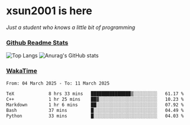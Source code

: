 # xsun2001 is here

*Just a student who knows a little bit of programming*

### [Github Readme Stats](https://github.com/anuraghazra/github-readme-stats)

![Top Langs](https://github-readme-stats.vercel.app/api/top-langs/?username=xsun2001&layout=compact&theme=radical) ![Anurag's GitHub stats](https://github-readme-stats.vercel.app/api?username=xsun2001&show_icons=true&theme=radical)

### [WakaTime](https://wakatime.com)

<!--START_SECTION:waka-->

```txt
From: 04 March 2025 - To: 11 March 2025

TeX             8 hrs 33 mins   ███████████████▒░░░░░░░░░   61.17 %
C++             1 hr 25 mins    ██▓░░░░░░░░░░░░░░░░░░░░░░   10.23 %
Markdown        1 hr 6 mins     ██░░░░░░░░░░░░░░░░░░░░░░░   07.92 %
Bash            37 mins         █░░░░░░░░░░░░░░░░░░░░░░░░   04.49 %
Python          33 mins         █░░░░░░░░░░░░░░░░░░░░░░░░   04.03 %
```

<!--END_SECTION:waka-->
